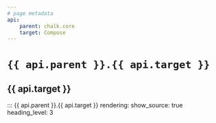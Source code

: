 ```yaml
---
# page metadata
api:
    parent: chalk.core
    target: Compose
---
```


# **`{{ api.parent }}.{{ api.target }}`**

## **{{ api.target }}**

::: {{ api.parent }}.{{ api.target }}
    rendering:
        show_source: true
        heading_level: 3
